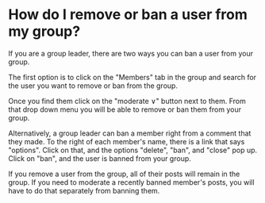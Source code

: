 # How do I remove or ban a user from my group?

If you are a group leader, there are two ways you can ban a user from your group.

The first option is to click on the "Members" tab in the group and search for the user you want to remove or ban from the group.

Once you find them click on the "moderate &or;" button next to them. From that drop down menu you will be able to remove or ban them from your group.

Alternatively, a group leader can ban a member right from a comment that they made. To the right of each member's name, there is a link that says "options". Click on that, and the options "delete", "ban", and "close" pop up. Click on "ban", and the user is banned from your group.

If you remove a user from the group, all of their posts will remain in the group. If you need to moderate a recently banned member's posts, you will have to do that separately from banning them.
